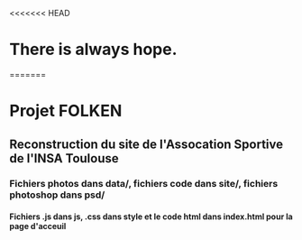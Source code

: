 <<<<<<< HEAD
# There is always hope.
=======
# Projet FOLKEN
## Reconstruction du site de l'Assocation Sportive de l'INSA Toulouse
### Fichiers photos dans data/, fichiers code dans site/, fichiers photoshop dans psd/
#### Fichiers .js dans js, .css dans style et le code html dans index.html pour la page d'acceuil
>>>>>>> 
